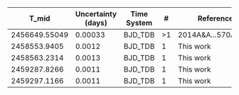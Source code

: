 |T_mid|Uncertainty (days)           |Time System|#                                            |Reference                           |
|-----|-----------------------------|-----------|---------------------------------------------|------------------------------------|
|2456649.55049|0.00033                      |BJD_TDB    |>1                                           |2014A&A...570A..64S                 |
|2458553.9405|0.0012                       |BJD_TDB    |1                                            |This work                           |
|2458563.2314|0.0013                       |BJD_TDB    |1                                            |This work                           |
|2459287.8266|0.0011                       |BJD_TDB    |1                                            |This work                           |
|2459297.1166|0.0011                       |BJD_TDB    |1                                            |This work                           |
